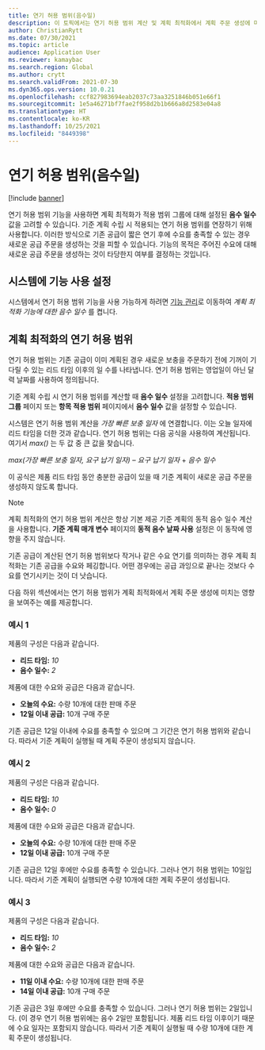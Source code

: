```yaml
---
title: 연기 허용 범위(음수일)
description: 이 토픽에서는 연기 허용 범위 계산 및 계획 최적화에서 계획 주문 생성에 미치는 영향에 대한 정보를 제공합니다.
author: ChristianRytt
ms.date: 07/30/2021
ms.topic: article
audience: Application User
ms.reviewer: kamaybac
ms.search.region: Global
ms.author: crytt
ms.search.validFrom: 2021-07-30
ms.dyn365.ops.version: 10.0.21
ms.openlocfilehash: ccf827983694eab2037c73aa3251846b051e66f1
ms.sourcegitcommit: 1e5a46271bf7fae2f958d2b1b666a8d2583e04a8
ms.translationtype: HT
ms.contentlocale: ko-KR
ms.lasthandoff: 10/25/2021
ms.locfileid: "8449398"
---
```

# <a name="delay-tolerance-negative-days"></a>연기 허용 범위(음수일)

[!include [banner](../../includes/banner.md)]

연기 허용 범위 기능을 사용하면 계획 최적화가 적용 범위 그룹에 대해 설정된 **음수 일수** 값을 고려할 수 있습니다. 기준 계획 수립 시 적용되는 연기 허용 범위를 연장하기 위해 사용합니다. 이러한 방식으로 기존 공급이 짧은 연기 후에 수요를 충족할 수 있는 경우 새로운 공급 주문을 생성하는 것을 피할 수 있습니다. 기능의 목적은 주어진 수요에 대해 새로운 공급 주문을 생성하는 것이 타당한지 여부를 결정하는 것입니다.

## <a name="turn-on-the-feature-in-your-system"></a>시스템에 기능 사용 설정

시스템에서 연기 허용 범위 기능을 사용 가능하게 하려면 [기능 관리](../../../fin-ops-core/fin-ops/get-started/feature-management/feature-management-overview.md)로 이동하여 *계획 최적화 기능에 대한 음수 일수* 를 켭니다.

## <a name="delay-tolerance-in-planning-optimization"></a>계획 최적화의 연기 허용 범위

연기 허용 범위는 기존 공급이 이미 계획된 경우 새로운 보충을 주문하기 전에 기꺼이 기다릴 수 있는 리드 타임 이후의 일 수를 나타냅니다. 연기 허용 범위는 영업일이 아닌 달력 날짜를 사용하여 정의됩니다.

기준 계획 수립 시 연기 허용 범위를 계산할 때 **음수 일수** 설정을 고려합니다. **적용 범위 그룹** 페이지 또는 **항목 적용 범위** 페이지에서 **음수 일수** 값을 설정할 수 있습니다.

시스템은 연기 허용 범위 계산을 *가장 빠른 보충 일자* 에 연결합니다. 이는 오늘 일자에 리드 타임을 더한 것과 같습니다. 연기 허용 범위는 다음 공식을 사용하여 계산됩니다. 여기서 *max()* 는 두 값 중 큰 값을 찾습니다.

*max(가장 빠른 보충 일자, 요구 납기 일자)* – *요구 납기 일자* + *음수 일수*

이 공식은 제품 리드 타임 동안 충분한 공급이 있을 때 기준 계획이 새로운 공급 주문을 생성하지 않도록 합니다.

> [!NOTE]
> 계획 최적화의 연기 허용 범위 계산은 항상 기본 제공 기준 계획의 동적 음수 일수 계산을 사용합니다. **기준 계획 매개 변수** 페이지의 **동적 음수 날짜 사용** 설정은 이 동작에 영향을 주지 않습니다.

기존 공급이 계산된 연기 허용 범위보다 작거나 같은 수요 연기를 의미하는 경우 계획 최적화는 기존 공급을 수요와 페깅합니다. 어떤 경우에는 공급 과잉으로 끝나는 것보다 수요를 연기시키는 것이 더 낫습니다.

다음 하위 섹션에서는 연기 허용 범위가 계획 최적화에서 계획 주문 생성에 미치는 영향을 보여주는 예를 제공합니다.

### <a name="example-1"></a>예시 1

제품의 구성은 다음과 같습니다.

- **리드 타임:** *10*
- **음수 일수:** *2*

제품에 대한 수요와 공급은 다음과 같습니다.

- **오늘의 수요:** 수량 10개에 대한 판매 주문
- **12일 이내 공급:** 10개 구매 주문

기존 공급은 12일 이내에 수요를 충족할 수 있으며 그 기간은 연기 허용 범위와 같습니다. 따라서 기준 계획이 실행될 때 계획 주문이 생성되지 않습니다.

### <a name="example-2"></a>예시 2

제품의 구성은 다음과 같습니다.

- **리드 타임:** *10*
- **음수 일수:** *0*

제품에 대한 수요와 공급은 다음과 같습니다.

- **오늘의 수요:** 수량 10개에 대한 판매 주문
- **12일 이내 공급:** 10개 구매 주문

기존 공급은 12일 후에만 수요를 충족할 수 있습니다. 그러나 연기 허용 범위는 10일입니다. 따라서 기준 계획이 실행되면 수량 10개에 대한 계획 주문이 생성됩니다.

### <a name="example-3"></a>예시 3

제품의 구성은 다음과 같습니다.

- **리드 타임:** *10*
- **음수 일수:** *2*

제품에 대한 수요와 공급은 다음과 같습니다.

- **11일 이내 수요:** 수량 10개에 대한 판매 주문
- **14일 이내 공급:** 10개 구매 주문

기존 공급은 3일 후에만 수요를 충족할 수 있습니다. 그러나 연기 허용 범위는 2일입니다. (이 경우 연기 허용 범위에는 음수 2일만 포함됩니다. 제품 리드 타임 이후이기 때문에 수요 일자는 포함되지 않습니다. 따라서 기준 계획이 실행될 때 수량 10개에 대한 계획 주문이 생성됩니다.
